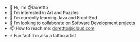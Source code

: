 - 👋 Hi, I’m @Dorettto
- 👀 I’m interested in Art and Puzzles
- 🌱 I’m currently learning Java and Front-End
- 💞️ I’m looking to collaborate on Software Development projects
- 📫 How to reach me: dorettto@icloud.com
- ⚡ Fun fact: I´m also a tattoo artist

<!---
Dorettto/Dorettto is a ✨ special ✨ repository because its `README.md` (this file) appears on your GitHub profile.
You can click the Preview link to take a look at your changes.
--->
